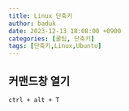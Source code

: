```yaml
---
title: Linux 단축키
author: baduk
date: 2023-12-13 18:08:00 +0900
categories: [꿀팁, 단축키]
tags: [단축키,Linux,Ubuntu]
---
```

## 커맨드창 열기
`ctrl + alt + T`
